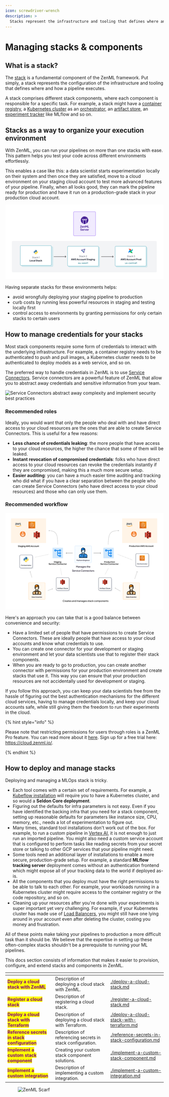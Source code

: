 ```yaml
---
icon: screwdriver-wrench
description: >
  Stacks represent the infrastructure and tooling that defines where and how a pipeline executes.
---
```


# Managing stacks & components


## What is a stack?

The [stack](../../user-guide/production-guide/understand-stacks.md) is a fundamental component of the ZenML framework. Put simply, a stack represents the configuration of the infrastructure and tooling that defines where and how a pipeline executes.

A stack comprises different stack components, where each component is responsible for a specific task. For example, a stack might have a [container registry](../../component-guide/container-registries/container-registries.md), a [Kubernetes cluster](../../component-guide/orchestrators/kubernetes.md) as an [orchestrator](../../component-guide/orchestrators/orchestrators.md), an [artifact store](../../component-guide/artifact-stores/artifact-stores.md), an [experiment tracker](../../component-guide/experiment-trackers/experiment-trackers.md) like MLflow and so on.

## Stacks as a way to organize your execution environment

With ZenML, you can run your pipelines on more than one stacks with ease. This pattern helps you test your code across different environments effortlessly.

This enables a case like this: a data scientist starts experimentation locally on their system and then once they are satisfied, move to a cloud environment on your staging cloud account to test more advanced features of your pipeline. Finally, when all looks good, they can mark the pipeline ready for production and have it run on a production-grade stack in your production cloud account.

![Stacks as a way to organize your execution environment](../../../../docs/book/.gitbook/assets/stack_envs.png)

Having separate stacks for these environments helps:
- avoid wrongfully deploying your staging pipeline to production
- curb costs by running less powerful resources in staging and testing locally first
- control access to environments by granting permissions for only certain stacks to certain users

## How to manage credentials for your stacks

Most stack components require some form of credentials to interact with the underlying infrastructure. For example, a container registry needs to be authenticated to push and pull images, a Kubernetes cluster needs to be authenticated to deploy models as a web service, and so on.

The preferred way to handle credentials in ZenML is to use [Service Connectors](../../../../docs/book/how-to/auth-management/service-connectors-guide.md). Service connectors are a powerful feature of ZenML that allow you to abstract away credentials and sensitive information from your team.

![Service Connectors abstract away complexity and implement security best practices](../../.gitbook/assets/ConnectorsDiagram.png)

### Recommended roles

Ideally, you would want that only the people who deal with and have direct access to your cloud resources are the ones that are able to create Service Connectors. This is useful for a few reasons:

- **Less chance of credentials leaking**: the more people that have access to your cloud resources, the higher the chance that some of them will be leaked.
- **Instant revocation of compromised credentials**: folks who have direct access to your cloud resources can revoke the credentials instantly if they are compromised, making this a much more secure setup.
- **Easier auditing**: you can have a much easier time auditing and tracking who did what if you have a clear separation between the people who can create Service Connectors (who have direct access to your cloud resources) and those who can only use them.

### Recommended workflow

![Recommended workflow for managing credentials](../../../../docs/book/.gitbook/assets/service_con_workflow.png)

Here's an approach you can take that is a good balance between convenience and security:
- Have a limited set of people that have permissions to create Service Connectors. These are ideally people that have access to your cloud accounts and know what credentials to use.
- You can create one connector for your development or staging environment and let your data scientists use that to register their stack components.
- When you are ready to go to production, you can create another connector with permissions for your production environment and create stacks that use it. This way you can ensure that your production resources are not accidentally used for development or staging.

If you follow this approach, you can keep your data scientists free from the hassle of figuring out the best authentication mechanisms for the different cloud services, having to manage credentials locally, and keep your cloud accounts safe, while still giving them the freedom to run their experiments in the cloud.

{% hint style="info" %}

Please note that restricting permissions for users through roles is a ZenML Pro feature. You can read more about it [here](../../../../docs/book/getting-started/zenml-pro/roles.md). Sign up for a free trial here: https://cloud.zenml.io/.

{% endhint %}


## How to deploy and manage stacks

Deploying and managing a MLOps stack is tricky.

* Each tool comes with a certain set of requirements. For example, a [Kubeflow installation](https://www.kubeflow.org/docs/started/installing-kubeflow/) will require you to have a Kubernetes cluster, and so would a **Seldon Core deployment**.
* Figuring out the defaults for infra parameters is not easy. Even if you have identified the backing infra that you need for a stack component, setting up reasonable defaults for parameters like instance size, CPU, memory, etc., needs a lot of experimentation to figure out.
* Many times, standard tool installations don't work out of the box. For example, to run a custom pipeline in [Vertex AI](https://cloud.google.com/vertex-ai), it is not enough to just run an imported pipeline. You might also need a custom service account that is configured to perform tasks like reading secrets from your secret store or talking to other GCP services that your pipeline might need.
* Some tools need an additional layer of installations to enable a more secure, production-grade setup. For example, a standard **MLflow tracking server** deployment comes without an authentication frontend which might expose all of your tracking data to the world if deployed as-is.
* All the components that you deploy must have the right permissions to be able to talk to each other. For example, your workloads running in a Kubernetes cluster might require access to the container registry or the code repository, and so on.
* Cleaning up your resources after you're done with your experiments is super important yet very challenging. For example, if your Kubernetes cluster has made use of [Load Balancers](https://kubernetes.io/docs/concepts/services-networking/service/#loadbalancer), you might still have one lying around in your account even after deleting the cluster, costing you money and frustration.

All of these points make taking your pipelines to production a more difficult task than it should be. We believe that the expertise in setting up these often-complex stacks shouldn't be a prerequisite to running your ML pipelines.

This docs section consists of information that makes it easier to provision, configure, and extend stacks and components in ZenML.

<table data-view="cards">
  <thead>
    <tr>
      <th></th>
      <th></th>
      <th data-hidden data-card-target data-type="content-ref"></th>
    </tr>
  </thead>
  <tbody>
    <tr>
      <td><mark style="color:purple;"><strong>Deploy a cloud stack with ZenML</strong></mark></td>
      <td>Description of deploying a cloud stack with ZenML.</td>
      <td><a href="./deploy-a-cloud-stack.md">./deploy-a-cloud-stack.md</a></td>
    </tr>
    <tr>
      <td><mark style="color:purple;"><strong>Register a cloud stack</strong></mark></td>
      <td>Description of registering a cloud stack.</td>
      <td><a href="./register-a-cloud-stack.md">./register-a-cloud-stack.md</a></td>
    </tr>
    <tr>
      <td><mark style="color:purple;"><strong>Deploy a cloud stack with Terraform</strong></mark></td>
      <td>Description of deploying a cloud stack with Terraform.</td>
      <td><a href="./deploy-a-cloud-stack-with-terraform.md">./deploy-a-cloud-stack-with-terraform.md</a></td>
    </tr>
    <tr>
      <td><mark style="color:purple;"><strong>Reference secrets in stack configuration</strong></mark></td>
      <td>Description of referencing secrets in stack configuration.</td>
      <td><a href="./reference-secrets-in-stack-configuration.md">./reference-secrets-in-stack-configuration.md</a></td>
    </tr>
    <tr>
      <td><mark style="color:purple;"><strong>Implement a custom stack component</strong></mark></td>
      <td>Creating your custom stack component solutions.</td>
      <td><a href="./implement-a-custom-stack-component.md">./implement-a-custom-stack-component.md</a></td>
    </tr>
    <tr>
      <td><mark style="color:purple;"><strong>Implement a custom integration</strong></mark></td>
      <td>Description of implementing a custom integration.</td>
      <td><a href="./implement-a-custom-integration.md">./implement-a-custom-integration.md</a></td>
    </tr>
  </tbody>
</table>

<figure><img src="https://static.scarf.sh/a.png?x-pxid=f0b4f458-0a54-4fcd-aa95-d5ee424815bc" alt="ZenML Scarf"><figcaption></figcaption></figure>
